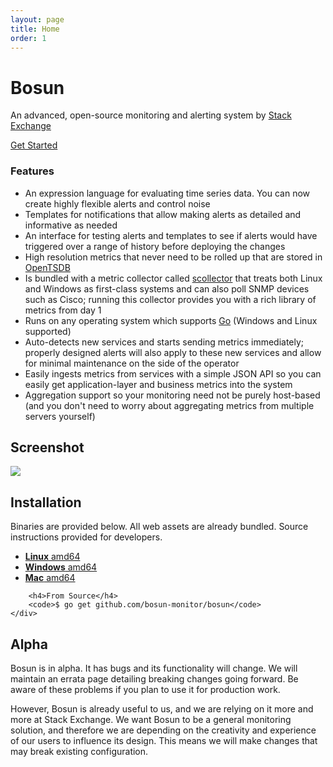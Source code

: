 ```yaml
---
layout: page
title: Home
order: 1
---
```


<div class="row">
	<div class="col-md-offset-1 col-md-10">
		<div class="jumbotron">
			<h1>Bosun</h1>
			<p>An advanced, open-source monitoring and alerting system by <a href="http://stackexchange.com">Stack Exchange</a></p>
			<p><a class="btn btn-primary btn-lg" href="{{site.github.url}}/gettingstarted.html">Get Started</a></p>
		</div>
	</div>
</div>
<div class="row">
	<div class="col-md-offset-1 col-md-10">
		<div class="panel panel-default">
			<div class="panel-heading"><h3>Features</h3></div>
			<div class="panel-body">
				<ul>
					<li>An expression language for evaluating time series data. You can now create highly flexible alerts and control noise</li>
					<li>Templates for notifications that allow making alerts as detailed and informative as needed</li>
					<li>An interface for testing alerts and templates to see if alerts would have triggered over a range of history before deploying the changes</li>
					<li>High resolution metrics that never need to be rolled up that are stored in <a href="http://opentsdb.net/">OpenTSDB</a></li>
					<li>Is bundled with a metric collector called <a href="http://bosun.org/scollector/">scollector</a> that treats both Linux and Windows as first-class systems and can also poll SNMP devices such as Cisco; running this collector provides you with a rich library of metrics from day 1</li>
					<li>Runs on any operating system which supports <a href="http://golang.org/">Go</a> (Windows and Linux supported)</li>
					<li>Auto-detects new services and starts sending metrics immediately; properly designed alerts will also apply to these new services and allow for minimal maintenance on the side of the operator</li>
					<li>Easily ingests metrics from services with a simple JSON API so you can easily get application-layer and business metrics into the system</li>
					<li>Aggregation support so your monitoring need not be purely host-based (and you don't need to worry about aggregating metrics from multiple servers yourself)</li>
				</ul>
			</div>
		</div>
	</div>
</div>
<div class="row hidden-sm hidden-xs">
	<div class="col-md-offset-1 col-md-10">
		<p>
		<h2>Screenshot</h2>
		<a href="{{site.github.url}}/public/ss_rule_timeline.png">
			<img class="col-sm-12" src="{{site.github.url}}/public/ss_rule_timeline.png">
		</a>
		</p>
	</div>
</div>
<div class="row">
	<div class="col-md-offset-1 col-md-10">
		<h2 id="installation">Installation</h2>
		<p>Binaries are provided below. All web assets are already bundled. Source instructions provided for developers.</p>
		<ul>
			<li><a href="https://github.com/bosun-monitor/bosun/releases/download/{{site.version.id}}/bosun-linux-amd64"><strong>Linux</strong> amd64</a></li>
			<li><a href="https://github.com/bosun-monitor/bosun/releases/download/{{site.version.id}}/bosun-windows-amd64.exe"><strong>Windows</strong> amd64</a></li>
			<li><a href="https://github.com/bosun-monitor/bosun/releases/download/{{site.version.id}}/bosun-darwin-amd64"><strong>Mac</strong> amd64</a></li>
		</ul>

		<h4>From Source</h4>
		<code>$ go get github.com/bosun-monitor/bosun</code>
	</div>
</div>
<div class="row">
	<div class="col-md-offset-1 col-md-10">
		<h2>Alpha</h2>
		<p>Bosun is in alpha. It has bugs and its functionality will change. We will maintain an errata page detailing breaking changes going forward. Be aware of these problems if you plan to use it for production work.</p>
		<p>However, Bosun is already useful to us, and we are relying on it more and more at Stack Exchange. We want Bosun to be a general monitoring solution, and therefore we are depending on the creativity and experience of our users to influence its design. This means we will make changes that may break existing configuration.</p>
	</div>
</div>